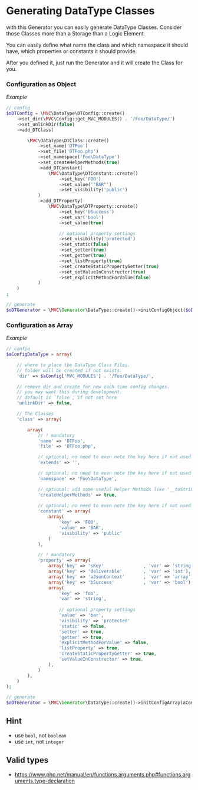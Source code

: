 
# Generating DataType Classes

with this Generator you can easily generate DataType Classes. Consider those Classes more than a Storage than a Logic Element.

You can easily define what name the class and which namespace it should have, which properties or constants it should provide.

After you defined it, just run the Generator and it will create the Class for you.


<!--
## Overview

- [Instantiation](#Instantiation)
- [Init with Config: Object](#init_object)
    - [Config `$oDTConfig`](#object_config)
- [Init with Config: array](#init_array)
    - [Config `$aDataTypeConfig`](#array_config)
- [Hint](#HInt)
- [Valid types](#Valid_types)
-->

<!--
<a id="Instantiation"></a>
## Instantiation

_PHP auto detect compatible_
~~~php
$oDTGenerator = \MVC\Generator\DataType::create();
~~~

_PHP 5.3 compatible_
~~~php
$oDTGenerator = \MVC\Generator\DataType::create(53);
~~~

_PHP 7 and up compatible_
~~~php
$oDTGenerator = \MVC\Generator\DataType::create(7);
~~~

_PHP 7.3 compatible_
~~~php
$oDTGenerator = \MVC\Generator\DataType::create(73);
~~~

<a id="init_object"></a>
## Init with Config: Object
~~~php
$oDTGenerator = \MVC\Generator\DataType::create(56)->initConfigObject($oDTConfig);
~~~
-->

<a id="object_config"></a>
### Configuration as Object

_Example_  
~~~php
// config
$oDTConfig = \MVC\DataType\DTConfig::create()
    ->set_dir(\MVC\Config::get_MVC_MODULES() . '/Foo/DataType/')
    ->set_unlinkDir(false)
    ->add_DTClass(

        \MVC\DataType\DTClass::create()
            ->set_name('DTFoo')
            ->set_file('DTFoo.php')
            ->set_namespace('Foo\DataType')
            ->set_createHelperMethods(true)
            ->add_DTConstant(
                \MVC\DataType\DTConstant::create()
                    ->set_key('FOO')
                    ->set_value('"BAR"')
                    ->set_visibility('public')
            )
            ->add_DTProperty(
                \MVC\DataType\DTProperty::create()
                    ->set_key('bSuccess')
                    ->set_var('bool')
                    ->set_value(true)

                    // optional property settings
                    ->set_visibility('protected')
                    ->set_static(false)
                    ->set_setter(true)
                    ->set_getter(true)
                    ->set_listProperty(true)
                    ->set_createStaticPropertyGetter(true)
                    ->set_setValueInConstructor(true)
                    ->set_explicitMethodForValue(false)
            )
    )
;

// generate
$oDTGenerator = \MVC\Generator\DataType::create()->initConfigObject($oDTConfig);
~~~

<!--
<a id="init_array"></a>
## Init with Config: array
~~~php
$oDTGenerator = \MVC\Generator\DataType::create()->initConfigArray($aConfig['MODULE_DATATYPE_CONFIG']);
~~~
-->

<a id="array_config"></a>
### Configuration as Array

_Example_  
~~~php
// config
$aConfigDataType = array(

    // where to place the DataType Class Files.
    // folder will be created if not exists.
    'dir' => $aConfig['MVC_MODULES'] . '/Foo/DataType/',

    // remove dir and create for new each time config changes.
    // you may want this during development.
    // default is `false`, if not set here
    'unlinkDir' => false,

    // The Classes
    'class' => array(

        array(
            // ! mandatory
            'name' => 'DTFoo',
            'file' => 'DTFoo.php',

            // optional; no need to even note the key here if not used
            'extends' => '',

            // optional; no need to even note the key here if not used
            'namespace' => 'Foo\DataType',

            // optional; add some useful Helper Methods like '__toString()` method (default: true)
            'createHelperMethods' => true,
            
            // optional; no need to even note the key here if not used
            'constant' => array(
                array(
                    'key' => 'FOO',
                    'value' => 'BAR',
                    'visibility' => 'public'
                )
            ),

            // ! mandatory
            'property' => array(
                array('key' => 'sKey'               , 'var' => 'string'),
                array('key' => 'deliverable'        , 'var' => 'int'),
                array('key' => 'aJsonContext'       , 'var' => 'array'),
                array('key' => 'bSuccess'           , 'var' => 'bool'),
                array(
                    'key' => 'foo',
                    'var' => 'string', 
                    
                    // optional property settings
                    'value' => 'bar',
                    'visibility' => 'protected'                    
                    'static' => false,
                    'setter' => true,
                    'getter' => true,
                    'explicitMethodForValue' => false,
                    'listProperty' => true,
                    'createStaticPropertyGetter' => true,
                    'setValueInConstructor' => true,
                ),
            )
        ),
    )
);

// generate
$oDTGenerator = \MVC\Generator\DataType::create()->initConfigArray(aConfigDataType);
~~~

<a id="Hint"></a>
## Hint
- use `bool`, not `boolean`
- use `int`, not `integer`

<a id="Valid_types"></a>
## Valid types
- https://www.php.net/manual/en/functions.arguments.php#functions.arguments.type-declaration
